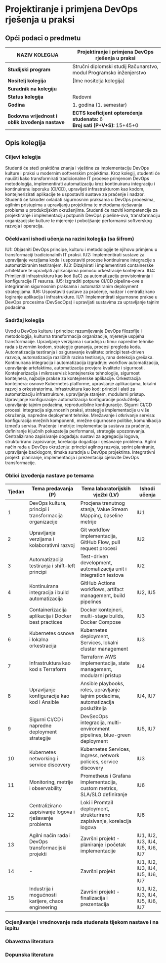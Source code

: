 # Projektiranje i primjena DevOps rješenja u praksi

## Opći podaci o predmetu

| **NAZIV KOLEGIJA**                               | Projektiranje i primjena DevOps rješenja u praksi                                  |
| ------------------------------------------------ | ---------------------------------------------------------------------------------- |
| **Studijski program**                            | Stručni diplomski studij Računarstvo, modul Programsko inženjerstvo                |
| **Nositelj kolegija**                            | [Ime nositelja kolegija]                                                          |
| **Suradnik na kolegiju**                         |                                                                                    |
| **Status kolegija**                              | Redovni                                                                            |
| **Godina**                                       | 1. godina (1. semestar)                                                            |
| **Bodovna vrijednost i oblik izvođenja nastave** | **ECTS koeficijent opterećenja studenata:** 6 <br> **Broj sati (P+V+S):** 15+45+0 |

## Opis kolegija

### Ciljevi kolegija
Studenti će steći praktična znanja i vještine za implementaciju DevOps kulture i praksi u modernim softverskim projektima. Kroz kolegij, studenti će naučiti kako transformirati tradicionalne IT procese primjenom DevOps metodologija, implementirati automatizaciju kroz kontinuiranu integraciju i kontinuiranu isporuku (CI/CD), upravljati infrastrukturom kao kodom, kontejnerizirati aplikacije te uspostaviti sustave za praćenje i nadzor. Studenti će također ovladati sigurnosnim praksama u DevOps procesima, agilnim pristupima u upravljanju projektima te metodama rješavanja problema u produkcijskim okruženjima. Studenti će razviti kompetencije za projektiranje i implementaciju potpunih DevOps pipeline-ova, transformaciju organizacijske kulture te mjerenje i poboljšanje performansi softverskog razvoja i operacija.

### Očekivani ishodi učenja na razini kolegija (sa šifrom)
IU1: Objasniti DevOps principe, kulturu i metodologije te njihovu primjenu u transformaciji tradicionalnih IT praksi.
IU2: Implementirati sustave za upravljanje verzijama koda i uspostaviti procese kontinuirane integracije s automatiziranim testiranjem.
IU3: Dizajnirati i implementirati containerske arhitekture te upravljati aplikacijama pomoću orkestracije kontejnera.
IU4: Primijeniti infrastrukturu kao kod (IaC) za automatizaciju provisioniranja i konfiguracije IT resursa.
IU5: Izgraditi potpune CI/CD pipeline-ove s integriranim sigurnosnim praksama i automatiziranim deployment strategijama.
IU6: Uspostaviti sustave za praćenje, nadzor i centralizirano logiranje aplikacija i infrastrukture.
IU7: Implementirati sigurnosne prakse u DevOps procesima (DevSecOps) i upravljati sustavima za upravljanje tajnim podacima.

### Sadržaj kolegija
Uvod u DevOps kulturu i principe: razumijevanje DevOps filozofije i metodologija, kulturna transformacija organizacije, mjerenje uspjeha transformacije. Upravljanje verzijama i suradnja u timu: napredne tehnike rada s izvornim kodom, strategije grananja, procesi pregleda koda. Automatizacija testiranja i osiguravanje kvalitete: principi test-driven razvoja, automatizacija različitih razina testiranja, rana detekcija grešaka. Kontinuirana integracija i automatizacija izgradnje: workflow automatizacija, upravljanje artefaktima, automatizacija provjera kvalitete i sigurnosti. Kontejnerizacija i mikroservisi: kontejnerske tehnologije, sigurnost kontejnera, najbolje prakse za kontejnerske aplikacije. Orkestracija kontejnera: osnove Kubernetes platforme, upravljanje aplikacijama, lokalni razvoj s orkestratorima. Infrastruktura kao kod: principi i alati za automatizaciju infrastrukture, upravljanje stanjem, modularni pristup. Upravljanje konfiguracije: automatizacija konfiguracije poslužitelja, upravljanje tajnim podacima, reproducibilne konfiguracije. Sigurni CI/CD procesi: integracija sigurnosnih praksi, strategije implementacije u više okruženja, napredne deployment tehnike. Mrežavanje i otkrivanje servisa: konfiguracija mrežnih komponenti, mrežne sigurnosne politike, komunikacija između servisa. Praćenje i metrije: implementacija sustava za praćenje, definiranje ključnih pokazatelja performansi, strategije upozoravanja. Centralizirano zapisivanje događaja: sustavi za agregaciju logova, strukturirano zapisivanje, korelacija događaja i rješavanje problema. Agilni način rada u DevOps okruženju: principi agilnog razvoja, sprint planiranje, upravljanje backlogom, timska suradnja u DevOps projektima. Integrativni projekt: planiranje, implementacija i prezentacija cjelovite DevOps transformacije.

### Oblici izvođenja nastave po temama

| Tjedan | Tema predavanja (P)                                              | Tema laboratorijskih vježbi (LV)                                                    | Ishodi učenja                     |
| ------ | ---------------------------------------------------------------- | ----------------------------------------------------------------------------------- | --------------------------------- |
| 1      | DevOps kultura, principi i transformacija organizacije          | Procjena trenutnog stanja, Value Stream Mapping, baseline metrije                   | IU1                               |
| 2      | Upravljanje verzijama i kolaborativni razvoj                    | Git workflow implementacija, GitHub Flow, pull request procesi                      | IU2                               |
| 3      | Automatizacija testiranja i shift-left principi                 | Test-driven development, automatizacija unit i integration testova                  | IU2                               |
| 4      | Kontinuirana integracija i build automatizacija                 | GitHub Actions workflows, artifact management, build pipelines                      | IU2, IU5                          |
| 5      | Containerizacija aplikacija i Docker best practices             | Docker kontejneri, multi-stage builds, Docker Compose                              | IU3                               |
| 6      | Kubernetes osnove i lokalna orkestracija                        | Kubernetes deployment, Services, lokalni cluster management                          | IU3                               |
| 7      | Infrastruktura kao kod s Terraform                              | Terraform AWS implementacija, state management, modularni pristup                   | IU4                               |
| 8      | Upravljanje konfiguracije kao kod i Ansible                     | Ansible playbooks, roles, upravljanje tajnim podacima, automatizacija poslužitelja | IU4, IU7                          |
| 9      | Sigurni CI/CD i napredne deployment strategije                  | DevSecOps integracija, multi-environment pipelines, blue-green deployment           | IU5, IU7                          |
| 10     | Kubernetes networking i service discovery                       | Kubernetes Services, Ingress, network policies, service discovery                   | IU3                               |
| 11     | Monitoring, metrije i observability                             | Prometheus i Grafana implementacija, custom metrics, SLA/SLO definiranje            | IU6                               |
| 12     | Centralizirano zapisivanje logova i rješavanje problema         | Loki i Promtail deployment, strukturirano zapisivanje, korelacija logova            | IU6                               |
| 13     | Agilni način rada i DevOps transformacijski projekti            | Završni projekt - planiranje i početak implementacije                               | IU1, IU2, IU3, IU4, IU5, IU6, IU7 |
| 14     | -                                                                | Završni projekt                                                                     | IU1, IU2, IU3, IU4, IU5, IU6, IU7 |
| 15     | Industrija i mogućnosti karijere, chaos engineering             | Završni projekt - finalizacija i prezentacija                                       | IU1, IU2, IU3, IU4, IU5, IU6, IU7 |

### Ocjenjivanje i vrednovanje rada studenata tijekom nastave i na ispitu

### Obavezna literatura

### Dopunska literatura
